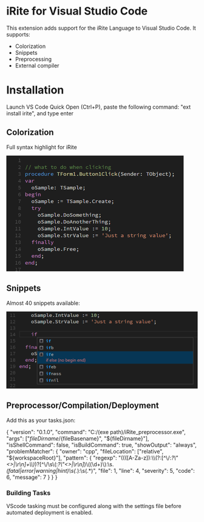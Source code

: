 # iRite for Visual Studio Code

This extension adds support for the iRite Language to Visual Studio Code. It supports:

* Colorization
* Snippets
* Preprocessing
* External compiler

# Installation

Launch VS Code Quick Open (Ctrl+P), paste the following command: "ext install irite", and type enter

## Colorization

Full syntax highlight for iRite

![syntax](images/vscode-irite-syntax.png)

## Snippets

Almost 40 snippets available:

![snippets](images/vscode-irite-snippets.png)

## Preprocessor/Compilation/Deployment

Add this as your tasks.json:

{
    "version": "0.1.0",
    "command": "C:/(exe path)/iRite_preprocessor.exe",
    "args": ["${fileDirname}/${fileBasename}", "${fileDirname}"],
    "isShellCommand": false,
    "isBuildCommand": true,
    "showOutput": "always",
    "problemMatcher": {
        "owner": "cpp",
        "fileLocation": ["relative", "${workspaceRoot}"],
        "pattern": {
                    "regexp": "((([A-Za-z]):\\\\(?:[^\\/:*?\\\"<>|\\r\\n]+\\\\)*)?[^\\/\\s\\(:*?\\\"<>|\\r\\n]*)\\((\\d+)\\):\\s.*(fatal|error|warning|hint)\\s(.*):\\s(.*)",
                    "file": 1, 
                    "line": 4,
                    "severity": 5,
                    "code": 6,
                    "message": 7
                }
    }
}

### Building Tasks

VScode tasking must be configured along with the settings file before automated deployment is enabled.
